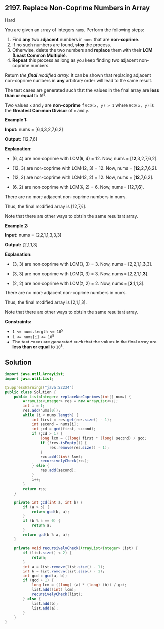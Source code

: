 ## 2197\. Replace Non-Coprime Numbers in Array

Hard

You are given an array of integers `nums`. Perform the following steps:

1.  Find **any** two **adjacent** numbers in `nums` that are **non-coprime**.
2.  If no such numbers are found, **stop** the process.
3.  Otherwise, delete the two numbers and **replace** them with their **LCM (Least Common Multiple)**.
4.  **Repeat** this process as long as you keep finding two adjacent non-coprime numbers.

Return _the **final** modified array._ It can be shown that replacing adjacent non-coprime numbers in **any** arbitrary order will lead to the same result.

The test cases are generated such that the values in the final array are **less than or equal** to <code>10<sup>8</sup></code>.

Two values `x` and `y` are **non-coprime** if `GCD(x, y) > 1` where `GCD(x, y)` is the **Greatest Common Divisor** of `x` and `y`.

**Example 1:**

**Input:** nums = [6,4,3,2,7,6,2]

**Output:** [12,7,6]

**Explanation:**

- (6, 4) are non-coprime with LCM(6, 4) = 12. Now, nums = [**12**,3,2,7,6,2].

- (12, 3) are non-coprime with LCM(12, 3) = 12. Now, nums = [**12**,2,7,6,2].

- (12, 2) are non-coprime with LCM(12, 2) = 12. Now, nums = [**12**,7,6,2].

- (6, 2) are non-coprime with LCM(6, 2) = 6. Now, nums = [12,7,**6**].

There are no more adjacent non-coprime numbers in nums.

Thus, the final modified array is [12,7,6].

Note that there are other ways to obtain the same resultant array. 

**Example 2:**

**Input:** nums = [2,2,1,1,3,3,3]

**Output:** [2,1,1,3]

**Explanation:**

- (3, 3) are non-coprime with LCM(3, 3) = 3. Now, nums = [2,2,1,1,**3**,3].

- (3, 3) are non-coprime with LCM(3, 3) = 3. Now, nums = [2,2,1,1,**3**].

- (2, 2) are non-coprime with LCM(2, 2) = 2. Now, nums = [**2**,1,1,3].

There are no more adjacent non-coprime numbers in nums.

Thus, the final modified array is [2,1,1,3].

Note that there are other ways to obtain the same resultant array. 

**Constraints:**

*   <code>1 <= nums.length <= 10<sup>5</sup></code>
*   <code>1 <= nums[i] <= 10<sup>5</sup></code>
*   The test cases are generated such that the values in the final array are **less than or equal** to <code>10<sup>8</sup></code>.

## Solution

```java
import java.util.ArrayList;
import java.util.List;

@SuppressWarnings("java:S2234")
public class Solution {
    public List<Integer> replaceNonCoprimes(int[] nums) {
        ArrayList<Integer> res = new ArrayList<>();
        int i = 1;
        res.add(nums[0]);
        while (i < nums.length) {
            int first = res.get(res.size() - 1);
            int second = nums[i];
            int gcd = gcd(first, second);
            if (gcd > 1) {
                long lcm = ((long) first * (long) second) / gcd;
                if (!res.isEmpty()) {
                    res.remove(res.size() - 1);
                }
                res.add((int) lcm);
                recursivelyCheck(res);
            } else {
                res.add(second);
            }
            i++;
        }
        return res;
    }

    private int gcd(int a, int b) {
        if (a > b) {
            return gcd(b, a);
        }
        if (b % a == 0) {
            return a;
        }
        return gcd(b % a, a);
    }

    private void recursivelyCheck(ArrayList<Integer> list) {
        if (list.size() < 2) {
            return;
        }
        int a = list.remove(list.size() - 1);
        int b = list.remove(list.size() - 1);
        int gcd = gcd(a, b);
        if (gcd > 1) {
            long lcm = ((long) (a) * (long) (b)) / gcd;
            list.add((int) lcm);
            recursivelyCheck(list);
        } else {
            list.add(b);
            list.add(a);
        }
    }
}
```